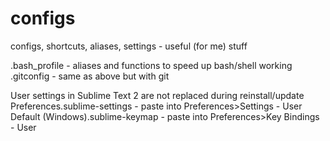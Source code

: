 configs
=======

configs, shortcuts, aliases, settings - useful (for me) stuff

.bash_profile - aliases and functions to speed up bash/shell working
.gitconfig - same as above but with git

User settings in Sublime Text 2 are not replaced during reinstall/update
Preferences.sublime-settings - paste into Preferences>Settings - User
Default (Windows).sublime-keymap - paste into Preferences>Key Bindings - User
